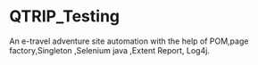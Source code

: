 # QTRIP_Testing
An e-travel adventure site automation with the help of POM,page factory,Singleton ,Selenium java ,Extent Report, Log4j.
